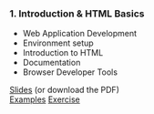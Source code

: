 ### 1. Introduction & HTML Basics

- Web Application Development
- Environment setup
- Introduction to HTML
- Documentation
- Browser Developer Tools


<a href="https://shor10.me/T3SF" target="_blank">Slides</a> (or download the PDF)
<br>
[Examples](examples/)
[Exercise](exercise/)
